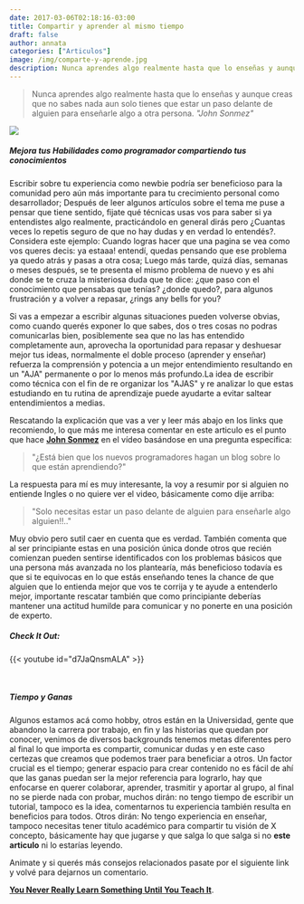 ```yaml
---
date: 2017-03-06T02:18:16-03:00
title: Compartir y aprender al mismo tiempo
draft: false
author: annata
categories: ["Articulos"]
image: /img/comparte-y-aprende.jpg
description: Nunca aprendes algo realmente hasta que lo enseñas y aunque creas que no sabes nada aun solo tienes que estar un paso delante de alguien para enseñarle algo a otra persona. -John Sonmez
---
```


>Nunca aprendes algo realmente hasta que lo enseñas y aunque creas que no sabes nada aun solo tienes que estar
un paso delante de alguien para enseñarle algo a otra persona.
                                                                                            *"John Sonmez"*
<!--more-->

![](/img/comparte-y-aprende.jpg)

##### Mejora tus Habilidades como programador compartiendo tus conocimientos

Escribir sobre tu experiencia como newbie podría ser beneficioso para la comunidad pero aún más importante para tu crecimiento personal como desarrollador; Después de leer algunos artículos sobre el tema me puse a pensar que tiene sentido, fijate qué técnicas usas vos para saber si ya entendistes algo realmente, practicándolo en general dirás pero ¿Cuantas veces lo repetis seguro de que no hay dudas y en verdad lo entendés?. Considera este ejemplo: Cuando logras hacer que una pagina se vea como vos queres decis: ya estaaa! entendí, quedas pensando que ese problema ya quedo atrás y pasas a otra cosa; Luego más tarde, quizá días, semanas o meses después, se te presenta el mismo problema de nuevo y es ahi donde  se te cruza la misteriosa duda que te dice: ¿que paso con el conocimiento que pensabas que tenías? ¿donde quedo?, para algunos frustración y a volver a repasar, ¿rings any bells for you?

Si vas a empezar a escribir algunas situaciones pueden volverse obvias, como cuando querés exponer lo que sabes, dos o tres cosas  no podras comunicarlas bien, posiblemente sea que no las has entendido completamente aun, aprovecha la  oportunidad para repasar y  deshuesar mejor tus ideas, normalmente el doble proceso (aprender y enseñar) refuerza la comprensión y potencia a un mejor entendimiento resultando en un "AJA" permanente o por lo menos más profundo.La idea de escribir como técnica con el fin de re organizar los "AJAS" y re analizar lo que estas estudiando en tu rutina de aprendizaje puede ayudarte a evitar saltear entendimientos a medias.

Rescatando la explicación que vas a ver y leer más abajo en los links que recomiendo, lo que más me interesa comentar en este articulo es el punto que hace **[John Sonmez](https://www.linkedin.com/in/johnsonmez)** en el vídeo basándose en una pregunta especifica:

> "¿Está bien que los nuevos programadores hagan un blog sobre lo que están aprendiendo?"

La respuesta para mí es muy interesante, la voy a resumir por si alguien no entiende Ingles o no quiere ver el video, básicamente como dije arriba:

> "Solo necesitas estar un paso delante de alguien para enseñarle algo alguien!!.."

Muy obvio pero sutil caer en cuenta  que es verdad. También comenta que al ser principiante estas en una posición única donde otros que recién comienzan pueden sentirse identificados con los problemas básicos que una persona más avanzada no los plantearía, más beneficioso todavía es que si te equivocas en lo que estás enseñando tenes la chance de que alguien que lo entienda mejor que vos te corrija y te ayude a entenderlo mejor, importante rescatar también  que como principiante deberías mantener una actitud humilde para comunicar y no ponerte en una posición de experto.

##### Check It Out:


{{< youtube id="d7JaQnsmALA" >}}

&nbsp;

##### Tiempo y Ganas

Algunos estamos acá como hobby, otros están en la Universidad, gente que abandono la carrera por trabajo, en fin y las historias que quedan por conocer, venimos de diversos backgrounds tenemos metas diferentes pero al final lo que importa es compartir, comunicar dudas y en este caso certezas que creamos que podemos traer para beneficiar a otros. Un factor crucial es el tiempo; generar espacio para crear contenido no es fácil de ahí que las ganas puedan ser la mejor referencia para lograrlo, hay que enfocarse en querer colaborar, aprender, trasmitir y aportar al grupo, al final no se pierde nada con probar, muchos dirán: no tengo tiempo de escribir un tutorial, tampoco es la idea, comentarnos tu experiencia también resulta en beneficios para todos. Otros dirán: No tengo experiencia en enseñar, tampoco necesitas tener titulo académico para compartir tu visión de X concepto, básicamente hay que jugarse y que salga lo que salga si no **este articulo** ni lo estarías leyendo.

Animate y si querés más consejos relacionados pasate por el siguiente link y volvé para dejarnos un comentario.

**[You Never Really Learn Something Until You Teach It](https://dzone.com/articles/you-never-really-learn)**.
